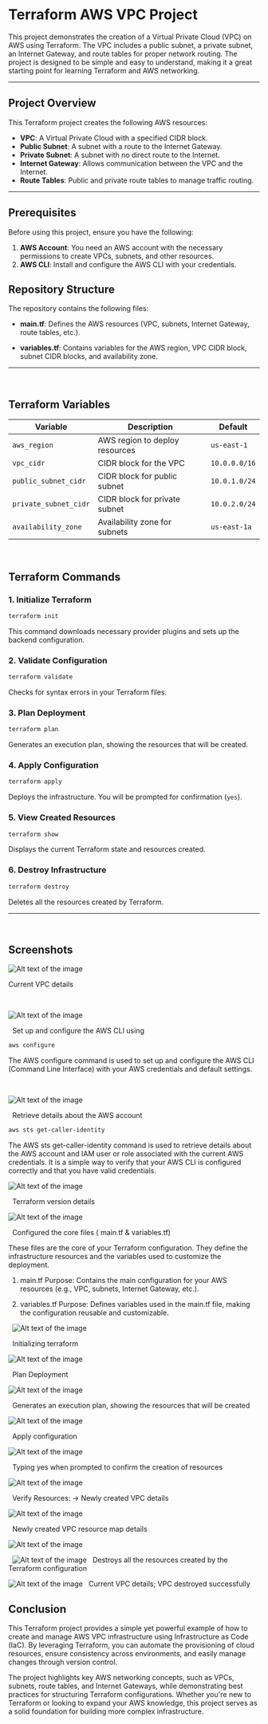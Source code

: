 # Terraform AWS VPC Project

This project demonstrates the creation of a Virtual Private Cloud (VPC) on AWS using Terraform. The VPC includes a public subnet, a private subnet, an Internet Gateway, and route tables for proper network routing. The project is designed to be simple and easy to understand, making it a great starting point for learning Terraform and AWS networking.

---

## Project Overview

This Terraform project creates the following AWS resources:
- **VPC**: A Virtual Private Cloud with a specified CIDR block.
- **Public Subnet**: A subnet with a route to the Internet Gateway.
- **Private Subnet**: A subnet with no direct route to the Internet.
- **Internet Gateway**: Allows communication between the VPC and the Internet.
- **Route Tables**: Public and private route tables to manage traffic routing.

---

## Prerequisites

Before using this project, ensure you have the following:
1. **AWS Account**: You need an AWS account with the necessary permissions to create VPCs, subnets, and other resources.
2. **AWS CLI**: Install and configure the AWS CLI with your credentials.

##  Repository Structure

The repository contains the following files:

- **main.tf**: Defines the AWS resources (VPC, subnets, Internet Gateway, route tables, etc.).

- **variables.tf**: Contains variables for the AWS region, VPC CIDR block, subnet CIDR blocks, and availability zone.

---
$~$

## **Terraform Variables**

| Variable | Description | Default |
|----------|-------------|----------|
| `aws_region` | AWS region to deploy resources | `us-east-1` |
| `vpc_cidr` | CIDR block for the VPC | `10.0.0.0/16` |
| `public_subnet_cidr` | CIDR block for public subnet | `10.0.1.0/24` |
| `private_subnet_cidr` | CIDR block for private subnet | `10.0.2.0/24` |
| `availability_zone` | Availability zone for subnets | `us-east-1a` |
  
$~$


## **Terraform Commands**

### **1. Initialize Terraform**
```sh
terraform init
```
This command downloads necessary provider plugins and sets up the backend configuration.

### **2. Validate Configuration**
```sh
terraform validate
```
Checks for syntax errors in your Terraform files.

### **3. Plan Deployment**
```sh
terraform plan
```
Generates an execution plan, showing the resources that will be created.

### **4. Apply Configuration**
```sh
terraform apply
```
Deploys the infrastructure. You will be prompted for confirmation (`yes`).

### **5. View Created Resources**
```sh
terraform show
```
Displays the current Terraform state and resources created.

### **6. Destroy Infrastructure**
```sh
terraform destroy
```
Deletes all the resources created by Terraform.

---
$~$


## Screenshots

![Alt text of the image](https://github.com/BasilTAlias/Starting-with-Terraform/blob/main/images/1.png)

Current VPC details

$~$

![Alt text of the image](https://github.com/BasilTAlias/Starting-with-Terraform/blob/main/images/2.png)

$~$
Set up and configure the AWS CLI using 
$~$
```sh
aws configure
```
The AWS configure command is used to set up and configure the AWS CLI (Command Line Interface) with your AWS credentials and default settings.

$~$

![Alt text of the image](https://github.com/BasilTAlias/Starting-with-Terraform/blob/main/images/3.png)

$~$
Retrieve details about the AWS account
$~$
```sh
aws sts get-caller-identity
```
The AWS sts get-caller-identity command is used to retrieve details about the AWS account and IAM user or role associated with the current AWS credentials. It is a simple way to verify that your AWS CLI is configured correctly and that you have valid credentials.
$~$

![Alt text of the image](https://github.com/BasilTAlias/Starting-with-Terraform/blob/main/images/4.png)

$~$
Terraform version details
$~$

![Alt text of the image](https://github.com/BasilTAlias/Starting-with-Terraform/blob/main/images/5.png)

$~$
Configured the core files ( main.tf & variables.tf)

These files are the core of your Terraform configuration. They define the infrastructure resources and the variables used to customize the deployment.

1. main.tf
Purpose: Contains the main configuration for your AWS resources (e.g., VPC, subnets, Internet Gateway, etc.).

2. variables.tf
Purpose: Defines variables used in the main.tf file, making the configuration reusable and customizable.

$~$
![Alt text of the image](https://github.com/BasilTAlias/Starting-with-Terraform/blob/main/images/6.png)

$~$
Initializing terraform
$~$

![Alt text of the image](https://github.com/BasilTAlias/Starting-with-Terraform/blob/main/images/7.png)

$~$
Plan Deployment
$~$

![Alt text of the image](https://github.com/BasilTAlias/Starting-with-Terraform/blob/main/images/8.png)

$~$
Generates an execution plan, showing the resources that will be created
$~$

![Alt text of the image](https://github.com/BasilTAlias/Starting-with-Terraform/blob/main/images/9.png)

$~$
Apply configuration
$~$

![Alt text of the image](https://github.com/BasilTAlias/Starting-with-Terraform/blob/main/images/10.png)

$~$
Typing yes when prompted to confirm the creation of resources
$~$

![Alt text of the image](https://github.com/BasilTAlias/Starting-with-Terraform/blob/main/images/11.png)

$~$
Verify Resources: -> Newly created VPC details
$~$

![Alt text of the image](https://github.com/BasilTAlias/Starting-with-Terraform/blob/main/images/12.png)

$~$
Newly created VPC resource map details
$~$

![Alt text of the image](https://github.com/BasilTAlias/Starting-with-Terraform/blob/main/images/13.png)

$~$
![Alt text of the image](https://github.com/BasilTAlias/Starting-with-Terraform/blob/main/images/14.png)
$~$
Destroys all the resources created by the Terraform configuration
$~$

![Alt text of the image](https://github.com/BasilTAlias/Starting-with-Terraform/blob/main/images/15.png)
$~$
Current VPC details; VPC destroyed successfully
$~$

## Conclusion

This Terraform project provides a simple yet powerful example of how to create and manage AWS VPC infrastructure using Infrastructure as Code (IaC). By leveraging Terraform, you can automate the provisioning of cloud resources, ensure consistency across environments, and easily manage changes through version control.

The project highlights key AWS networking concepts, such as VPCs, subnets, route tables, and Internet Gateways, while demonstrating best practices for structuring Terraform configurations. Whether you're new to Terraform or looking to expand your AWS knowledge, this project serves as a solid foundation for building more complex infrastructure.
